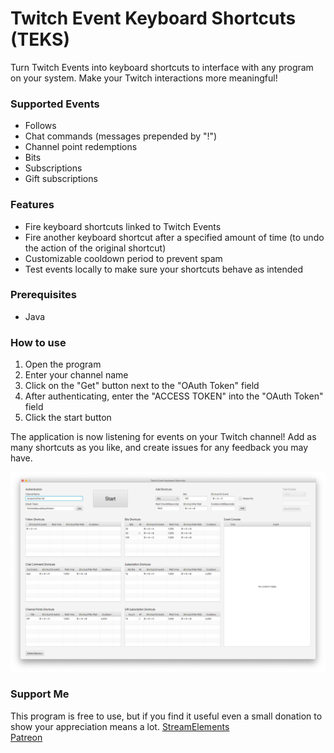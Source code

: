 # Twitch Event Keyboard Shortcuts (TEKS)
Turn Twitch Events into keyboard shortcuts to interface with any program on your system. Make your Twitch interactions more meaningful!

### Supported Events
- Follows
- Chat commands (messages prepended by "!")
- Channel point redemptions
- Bits
- Subscriptions
- Gift subscriptions

### Features
- Fire keyboard shortcuts linked to Twitch Events
- Fire another keyboard shortcut after a specified amount of time (to undo the action of the original shortcut)
- Customizable cooldown period to prevent spam
- Test events locally to make sure your shortcuts behave as intended

### Prerequisites
- Java

### How to use
1. Open the program
2. Enter your channel name
3. Click on the "Get" button next to the "OAuth Token" field
4. After authenticating, enter the "ACCESS TOKEN" into the "OAuth Token" field
5. Click the start button

The application is now listening for events on your Twitch channel! Add as many shortcuts as you like, and create issues for any feedback you may have.

![Demo Image](https://github.com/Rexios80/Twitch-Event-Keyboard-Shortcuts/blob/master/demo.png)

### Support Me
This program is free to use, but if you find it useful even a small donation to show your appreciation means a lot.
[StreamElements](https://streamelements.com/rexios85/tip)  
[Patreon](https://www.patreon.com/rexios)
